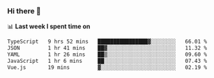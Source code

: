 ### Hi there 👋

<!--
**DBvc/DBvc** is a ✨ _special_ ✨ repository because its `README.md` (this file) appears on your GitHub profile.

Here are some ideas to get you started:

- 🔭 I’m currently working on ...
- 🌱 I’m currently learning ...
- 👯 I’m looking to collaborate on ...
- 🤔 I’m looking for help with ...
- 💬 Ask me about ...
- 📫 How to reach me: ...
- 😄 Pronouns: ...
- ⚡ Fun fact: ...
-->

📊 **Last week I spent time on**
<!--START_SECTION:waka-->

```txt
TypeScript   9 hrs 52 mins   ████████████████▓░░░░░░░░   66.01 %
JSON         1 hr 41 mins    ██▓░░░░░░░░░░░░░░░░░░░░░░   11.32 %
YAML         1 hr 26 mins    ██▒░░░░░░░░░░░░░░░░░░░░░░   09.60 %
JavaScript   1 hr 6 mins     ██░░░░░░░░░░░░░░░░░░░░░░░   07.43 %
Vue.js       19 mins         ▓░░░░░░░░░░░░░░░░░░░░░░░░   02.19 %
```

<!--END_SECTION:waka-->
